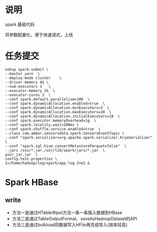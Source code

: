 # 说明
spark 基础代码

将参数配置化，便于快速调式，上线

# 任务提交

```shell
nohup spark-submit \
--master yarn  \
--deploy-mode cluster    \
--driver-memory 4G \
--num-executors 3   \
--executor-memory 2G  \
--executor-cores 3  \
--conf spark.default.parallelism=100  \
--conf spark.dynamicAllocation.enabled=true  \
--conf spark.dynamicAllocation.minExecutors=3  \
--conf spark.dynamicAllocation.maxExecutors=20  \
--conf spark.dynamicAllocation.initialExecutors=10  \
--conf spark.executor.memoryOverhead=1g  \
--conf spark.locality.wait=100ms \
--conf spark.shuffle.service.enabled=true  \
--class com.amber.sensorsdata.spark.SensorsEventTopic \
--conf "spark.serializer=org.apache.spark.serializer.KryoSerializer"  \
--conf "spark.sql.hive.convertMetastoreParquet=false"  \
--jars /xxx/*.jar,/usr/lib/spark/jars/*.jar  \
your_jar.jar  \
config-test.properties \
1>/home/hadoop/log/spark/app.log 2>&1 &
```

# Spark HBase
## write
- 方法一是通过HTable中put方法一条一条插入数据到HBase
- 方法二是通过TableOutputFormat、saveAsHadoopDataset的API
- 方法三是通过bulkload将数据写入HFile再完成导入(效率较高)

